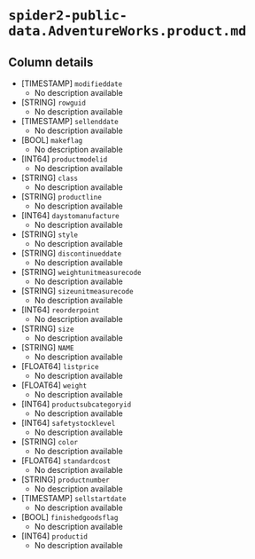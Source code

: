 # `spider2-public-data.AdventureWorks.product.md`

## Column details

* [TIMESTAMP]    `modifieddate`
  - No description available
* [STRING]    `rowguid`
  - No description available
* [TIMESTAMP]    `sellenddate`
  - No description available
* [BOOL]    `makeflag`
  - No description available
* [INT64]    `productmodelid`
  - No description available
* [STRING]    `class`
  - No description available
* [STRING]    `productline`
  - No description available
* [INT64]    `daystomanufacture`
  - No description available
* [STRING]    `style`
  - No description available
* [STRING]    `discontinueddate`
  - No description available
* [STRING]    `weightunitmeasurecode`
  - No description available
* [STRING]    `sizeunitmeasurecode`
  - No description available
* [INT64]    `reorderpoint`
  - No description available
* [STRING]    `size`
  - No description available
* [STRING]    `NAME`
  - No description available
* [FLOAT64]    `listprice`
  - No description available
* [FLOAT64]    `weight`
  - No description available
* [INT64]    `productsubcategoryid`
  - No description available
* [INT64]    `safetystocklevel`
  - No description available
* [STRING]    `color`
  - No description available
* [FLOAT64]    `standardcost`
  - No description available
* [STRING]    `productnumber`
  - No description available
* [TIMESTAMP]    `sellstartdate`
  - No description available
* [BOOL]    `finishedgoodsflag`
  - No description available
* [INT64]    `productid`
  - No description available

